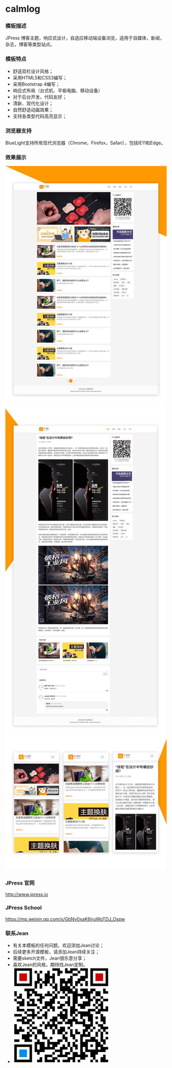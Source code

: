 # calmlog


### 模板描述

JPress 博客主题，响应式设计，自适应移动端设备浏览，适用于自媒体，新闻，杂志，博客等类型站点。


### 模板特点

* 舒适双栏设计风格；
* 采用HTML5和CSS3编写；
* 采用Bootstrap 4编写；
* 响应式布局（台式机、平板电脑、移动设备）
* 对于后台开发，代码友好；
* 清新、现代化设计；
* 自然舒适动画效果；
* 支持各类型代码高亮显示；


### 浏览器支持

BlueLight支持所有现代浏览器（Chrome，Firefox，Safari），包括IE11和Edge。


### 效果展示

![](./screenshots/index.jpg)
![](./screenshots/details.jpg)
![](./screenshots/phone.jpg)


### JPress 官网

http://www.jpress.io


### JPress School

https://mp.weixin.qq.com/s/GbNv0xaK6jruWqTDJ_Ospw


### 联系Jean

* 有关本模板的任何问题，欢迎添加Jean讨论；
* 后续更多开源模板，请添加Jean持续关注；
* 需要sketch文件，Jean很乐意分享；
* 喜欢Jean的风格，期待找Jean定制。
* ![](./screenshots/wechat.jpg)
